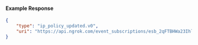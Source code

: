 <!-- Code generated for API Clients. DO NOT EDIT. -->

#### Example Response

```json
{
	"type": "ip_policy_updated.v0",
	"uri": "https://api.ngrok.com/event_subscriptions/esb_2qFTBHWa23IhlRPViz6KnDSbRY5/sources/ip_policy_updated.v0"
}
```
